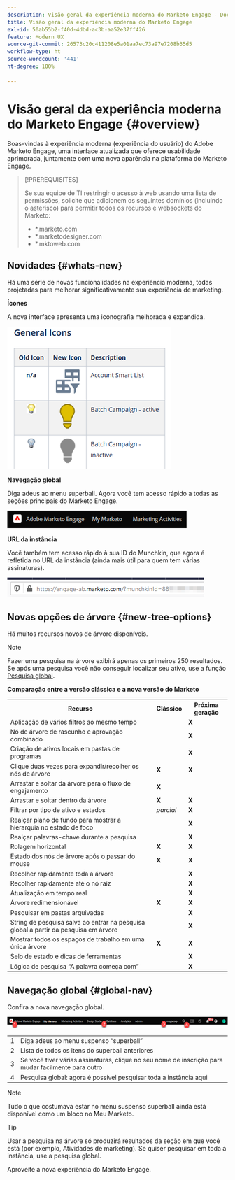 ```yaml
---
description: Visão geral da experiência moderna do Marketo Engage - Documentos do Marketo - Documentação do produto
title: Visão geral da experiência moderna do Marketo Engage
exl-id: 50ab55b2-f40d-4dbd-ac3b-aa52e37ff426
feature: Modern UX
source-git-commit: 26573c20c411208e5a01aa7ec73a97e7208b35d5
workflow-type: ht
source-wordcount: '441'
ht-degree: 100%

---
```


# Visão geral da experiência moderna do Marketo Engage {#overview}

Boas-vindas à experiência moderna (experiência do usuário) do Adobe Marketo Engage, uma interface atualizada que oferece usabilidade aprimorada, juntamente com uma nova aparência na plataforma do Marketo Engage.

>[!PREREQUISITES]
>
>Se sua equipe de TI restringir o acesso à web usando uma lista de permissões, solicite que adicionem os seguintes domínios (incluindo o asterisco) para permitir todos os recursos e websockets do Marketo:
>
>* *.marketo.com
>* *.marketodesigner.com
>* *.mktoweb.com

## Novidades {#whats-new}

Há uma série de novas funcionalidades na experiência moderna, todas projetadas para melhorar significativamente sua experiência de marketing.

**Ícones**

A nova interface apresenta uma iconografia melhorada e expandida.

![](assets/overview-2.png)

**Navegação global**

Diga adeus ao menu superball. Agora você tem acesso rápido a todas as seções principais do Marketo Engage.

![](assets/overview-5.png)

**URL da instância**

Você também tem acesso rápido à sua ID do Munchkin, que agora é refletida no URL da instância (ainda mais útil para quem tem várias assinaturas).

![](assets/overview-6.png)

## Novas opções de árvore {#new-tree-options}

Há muitos recursos novos de árvore disponíveis.

>[!NOTE]
>
>Fazer uma pesquisa na árvore exibirá apenas os primeiros 250 resultados. Se após uma pesquisa você não conseguir localizar seu ativo, use a função [Pesquisa global](/help/marketo/product-docs/marketo-engage-modern-ux/using-the-global-search.md).

**Comparação entre a versão clássica e a nova versão do Marketo**

<table>
 <tbody>
  <tr>
   <th>Recurso</th>
   <th>Clássico</th>
   <th>Próxima geração</th>
  </tr>
  <tr>
   <td>Aplicação de vários filtros ao mesmo tempo</td>
   <td></td>
   <td><strong>X</strong></td>
  </tr>
  <tr>
   <td>Nó de árvore de rascunho e aprovação combinado</td>
   <td></td>
   <td><strong>X</strong></td>
  </tr>
  <tr>
   <td>Criação de ativos locais em pastas de programas</td>
   <td></td>
   <td><strong>X</strong></td>
  </tr>
  <tr>
   <td>Clique duas vezes para expandir/recolher os nós de árvore</td>
   <td><strong>X</strong></td>
   <td><strong>X</strong></td>
  </tr>
  <tr>
   <td>Arrastar e soltar da árvore para o fluxo de engajamento</td>
   <td><strong>X</strong></td>
   <td></td>
  </tr>
  <tr>
   <td>Arrastar e soltar dentro da árvore</td>
   <td><strong>X</strong></td>
   <td><strong>X</strong></td>
  </tr>
  <tr>
   <td>Filtrar por tipo de ativo e estados</td>
   <td><i>parcial</i></td>
   <td><strong>X</strong></td>
  </tr>
  <tr>
   <td>Realçar plano de fundo para mostrar a hierarquia no estado de foco</td>
   <td></td>
   <td><strong>X</strong></td>
  </tr>
  <tr>
   <td>Realçar palavras-chave durante a pesquisa</td>
   <td></td>
   <td><strong>X</strong></td>
  </tr>
  <tr>
   <td>Rolagem horizontal</td>
   <td><strong>X</strong></td>
   <td><strong>X</strong></td>
  </tr>
  <tr>
   <td>Estado dos nós de árvore após o passar do mouse</td>
   <td><strong>X</strong></td>
   <td><strong>X</strong></td>
  </tr>
  <tr>
   <td>Recolher rapidamente toda a árvore</td>
   <td></td>
   <td><strong>X</strong></td>
  </tr>
  <tr>
   <td>Recolher rapidamente até o nó raiz</td>
   <td></td>
   <td><strong>X</strong></td>
  </tr>
  <tr>
   <td>Atualização em tempo real</td>
   <td></td>
   <td><strong>X</strong></td>
  </tr>
  <tr>
   <td>Árvore redimensionável</td>
   <td><strong>X</strong></td>
   <td><strong>X</strong></td>
  </tr>
  <tr>
   <td>Pesquisar em pastas arquivadas</td>
   <td></td>
   <td><strong>X</strong></td>
  </tr>
  <tr>
   <td>String de pesquisa salva ao entrar na pesquisa global a partir da pesquisa em árvore</td>
   <td></td>
   <td><strong>X</strong></td>
  </tr>
  <tr>
   <td>Mostrar todos os espaços de trabalho em uma única árvore</td>
   <td><strong>X</strong></td>
   <td><strong>X</strong></td>
  </tr>
  <tr>
   <td>Selo de estado e dicas de ferramentas</td>
   <td></td>
   <td><strong>X</strong></td>
  </tr>
  <tr>
   <td>Lógica de pesquisa “A palavra começa com”</td>
   <td></td>
   <td><strong>X</strong></td>
  </tr>
 </tbody>
</table>

## Navegação global {#global-nav}

Confira a nova navegação global.

![](assets/overview-7.png)

<table>
 <tbody>
  <tr>
   <td>1</td>
   <td>Diga adeus ao menu suspenso “superball”</td>
  </tr>
  <tr>
   <td>2</td>
   <td>Lista de todos os itens do superball anteriores</td>
  </tr>
  <tr>
  <tr>
   <td>3</td>
   <td>Se você tiver várias assinaturas, clique no seu nome de inscrição para mudar facilmente para outro</td>
  </tr>
  <tr>
   <td>4</td>
   <td>Pesquisa global: agora é possível pesquisar toda a instância aqui</td>
  </tr>
 </tbody>
</table>

>[!NOTE]
>
>Tudo o que costumava estar no menu suspenso superball ainda está disponível como um bloco no Meu Marketo.

>[!TIP]
>
>Usar a pesquisa na árvore só produzirá resultados da seção em que você está (por exemplo, Atividades de marketing). Se quiser pesquisar em toda a instância, use a pesquisa global.

Aproveite a nova experiência do Marketo Engage.
